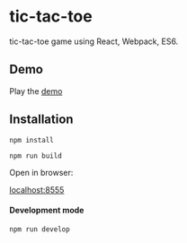 # tic-tac-toe
tic-tac-toe game using React, Webpack, ES6.

## Demo
Play the [demo](http://godserahul1986.github.io/tic-tac-toe/)

## Installation
`npm install`


`npm run build`


Open in browser:


[localhost:8555](localhost:8555)

#### Development mode
`npm run develop`


